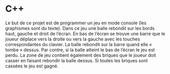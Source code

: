 # C++
Le but de ce projet est de programmer un jeu en mode console (les graphismes sont du texte).
Dans ce jeu une balle rebondit sur les bords haut, gauche et droit de l’écran. En bas de l’écran se trouve une barre
que le joueur déplace vers la droite ou vers la gauche avec les touches correspondantes du clavier. La balle
rebondit sur la barre quand elle « tombe » dessus. Par contre, si la balle atteint le bas de l’écran le jeu est perdu.
La zone de jeu contient également des briques que le joueur doit casser en faisant rebondir la balle dessus. Si
toutes les briques sont cassées le jeu est gagné.
